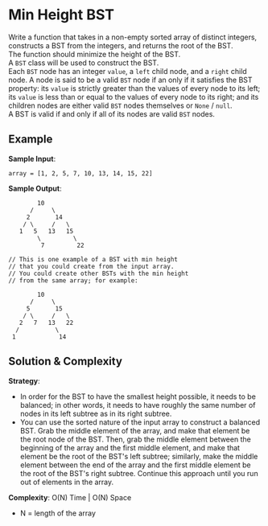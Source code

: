 # Min Height BST  
Write a function that takes in a non-empty sorted array of distinct integers, constructs a BST from the integers, and returns the root of the BST.  
The function should minimize the height of the BST.  
A `BST` class will be used to construct the BST.  
Each `BST` node has an integer `value`, a `left` child node, and a `right` child node. A node is said to be a valid `BST` node if an only if it satisfies the BST property: its `value` is strictly greater than the values of every node to its left; its `value` is less than or equal to the values of every node to its right; and its children nodes are either valid `BST` nodes themselves or `None` / `null`.  
A BST is valid if and only if all of its nodes are valid `BST` nodes.  

## Example  
__Sample Input__:  
```
array = [1, 2, 5, 7, 10, 13, 14, 15, 22]  
```

__Sample Output__:  
```
		10
	  /     \
	 2       14
	/ \     /   \
   1   5   13   15
        \         \
         7         22

// This is one example of a BST with min height
// that you could create from the input array. 
// You could create other BSTs with the min height
// from the same array; for example:

        10
	  /     \
	 5       15
	/ \     /   \
   2   7   13   22
  /          \    
 1            14
 ```
## Solution & Complexity  
__Strategy__:  
* In order for the BST to have the smallest height possible, it needs to be balanced; in other words, it needs to have roughly the same number of nodes in its left subtree as in its right subtree.  
* You can use the sorted nature of the input array to construct a balanced BST. Grab the middle element of the array, and make that element be the root node of the BST. Then, grab the middle element between the beginning of the array and the first middle element, and make that element be the root of the BST's left subtree; similarly, make the middle element between the end of the array and the first middle element be the root of the BST's right subtree. Continue this approach until you run out of elements in the array.  

__Complexity__: O(N) Time | O(N) Space  
* N = length of the array

